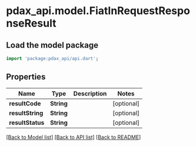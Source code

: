 # pdax_api.model.FiatInRequestResponseResult

## Load the model package
```dart
import 'package:pdax_api/api.dart';
```

## Properties
Name | Type | Description | Notes
------------ | ------------- | ------------- | -------------
**resultCode** | **String** |  | [optional] 
**resultString** | **String** |  | [optional] 
**resultStatus** | **String** |  | [optional] 

[[Back to Model list]](../README.md#documentation-for-models) [[Back to API list]](../README.md#documentation-for-api-endpoints) [[Back to README]](../README.md)


